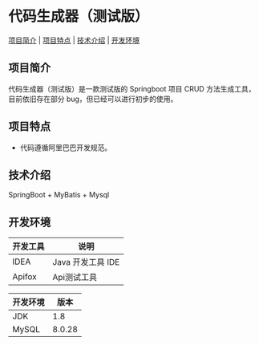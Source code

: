 # 代码生成器（测试版）

[项目简介](#项目简介) | [项目特点](#项目特点) | [技术介绍](#技术介绍) | [开发环境](#开发环境)

## 项目简介
代码生成器（测试版）是一款测试版的 Springboot 项目 CRUD 方法生成工具，目前依旧存在部分 bug，但已经可以进行初步的使用。

## 项目特点
- 代码遵循阿里巴巴开发规范。

## 技术介绍
SpringBoot + MyBatis + Mysql

## 开发环境
| 开发工具                  | 说明                |
|-----------------------|-------------------|
| IDEA                  | Java 开发工具 IDE     |
| Apifox                | Api测试工具           |

| 开发环境          | 版本     |
|---------------|--------|
| JDK           | 1.8    |
| MySQL         | 8.0.28 |